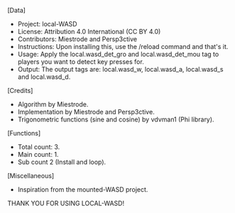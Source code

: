[Data]
- Project: local-WASD
- License: Attribution 4.0 International (CC BY 4.0)
- Contributors: Miestrode and Persp3ctive
- Instructions: Upon installing this, use the /reload command and that's it.
- Usage: Apply the local.wasd_det_gro and local.wasd_det_mou tag to players you want to detect key presses for.
- Output: The output tags are: local.wasd_w, local.wasd_a, local.wasd_s and local.wasd_d.

[Credits]
- Algorithm by Miestrode.
- Implementation by Miestrode and Persp3ctive.
- Trigonometric functions (sine and cosine) by vdvman1 (Phi library).

[Functions]
- Total count: 3.
- Main count: 1.
- Sub count 2 (Install and loop).

[Miscellaneous]
- Inspiration from the mounted-WASD project.

THANK YOU FOR USING LOCAL-WASD!
